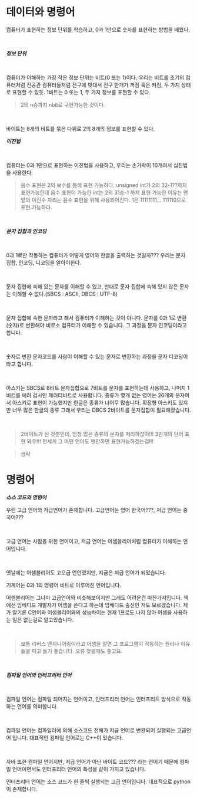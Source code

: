 # 데이터와 명령어

컴퓨터가 표현하는 정보 단위를 학습하고, 0과 1만으로 숫자를 표현하는 방법을 배웠다.

<br>

***정보 단위***

<br>

컴퓨터가 이해하는 가장 작은 정보 단위는 비트(0 또는 1)이다. 우리는 비트를 초기의 컴퓨터처럼 진공관 컴퓨터들처럼 전구에 빗대서 전구 한개가 꺼짐 혹은 켜짐, 두 가지 상태로 표현할 수 있듯. 1비트는 0 또는 1, 두 가지 정보를 표현할 수 있다.

> 2의 n승까지 nbit로 구현가능한 것이다.

<br>

바이트는 8개의 비트를 묶은 다위로 2의 8개의 정보를 표현할 수 있다.

***이진법***

<br>

컴퓨터는 0과 1만으로 표현하는 이진법을 사용하고, 우리는 손가락이 10개여서 십진법을 사용한다.

>음수 표현은 2의 보수를 통해 표현 가능하다. unsigned int가 2의 32-1??까지 표현가능한데 음수 표현이 가능한 int는 2의 31승-1 까지 표현 가능한 이유는 맨 앞의 이진수 자리는 음수 표현을 위해 사용되어진다. 1은 11111111... 111110으로 표현 가능하다.

<br>


***문자 집합과 인코딩***

<br>

0과 1로만 작동하는 컴퓨터가 어떻게 영어와 한글을 출력하는 것일까??? 우리는 문자 집합, 인코딩, 디코딩을 알아야한다.

<br>

문자 집합에 속해 있는 문자를 이해할 수 있고, 반대로 문자 집합에 속해 있지 않은 문자는 이해할 수 없다.(SBCS : ASCII, DBCS : UTF-8)

<br>


문자 집합에 속한 문자라고 해서 컴퓨터가 이해하는 것이 아니다. 문자를 0과 1로 변환(숫자)로 변환해야 비로소 컴퓨터가 이해할 수 있습니다. 그 과정을 문자 인코딩이라고 합니다.

<br>

숫자로 변환 문자코드를 사람이 이해할 수 있는 문자로 변환하는 과정을 문자 디코딩이라고 합니다.

<br>

아스키는 SBCS로 8비트 문자집합으로 7비트를 문자를 표현하는데 사용하고, 나머지 1비트를 에러 검사인 패러티비트로 사용합니다. 종류가 몇개 없는 영어는 26개의 문자여서 아스키로 표현이 가능했지만 한글은 종류가 너어무 많습니다. 확장형 아스키도 있지만 너무 많은 한글의 종류 그래서 우리는 DBCS 2바이트를 문자집합이 필요해졌습니다.

<br>

>2바이트가 된 것뿐인데, 엄청 많은 종류의 문자를 처리하잖아!!! 3만개의 단어 표현 와우!!! 전세계 그 어떤 언어도 왠만하면 표현가능하겠는걸!!!




>생략


# 명령어

***소스 코드와 명령어***

우린 고급 언어와 저급언어가 존재합니다. 고급언어는 영어 한국어???, 저급 언어는 중국어???

<br>

고급 언어는 사람을 위한 언어이고, 저급 언어는 어셈블리어처럼 컴퓨터가 이해하는 언어입니다.

<br>

옛날에는 어셈블리어도 고오급 언언였지만, 지금은 저급 언어가 되었습니다.

기계어는 0과 1의 명령어 비트로 이루어진 언어입니다.

어셈블리어는 그나마 고급언어와 비슷해보이지만 그래도 어려운건 마찬가지입니다. 책에선 임베디드 개발자가 어셈을 쓴다고 하는데
임베디드 출신인 저도 모르겠습니다. 제가 알기론 C언어와 어셈블리어와의 성능차이는 현재 1프로도 나지 않아 어셈을 사용하는 일은 없는걸로 알고있습니다. 

<br>

>보통 리버스 엔지니어링이라고 어셈을 알면 그 프로그램이 작동하는 원리나 이유들을 파고 들기 좋습니다. 오류 찾을때도 좋고요.


<br>

***컴파일 언어와 인터프리터 언어***

<br>

컴파일 언어는 컴파일 되어지는 언어이고, 인터프리터 언어는 인터프리트 방식으로 작동하는 언어를 의미합니다.

<br>

컴파일 언어는 컴파일러에 의해 소스코드 전체가 저급 언어로 변환되어 실행되는 고급언어 입니다. 대표적인 컴파일 언어로는 C++이 있습니다. 

<br>

자바 또한 컴파일 언어지만, 저급 언어가 아닌 바이트 코드??? 라는 언어기 때문에 컴파일 언어이면서도 인터프리터 언어의 특성을 같이 가지고 있습니다.

인터프리터 언어는 소스 코드가 한 줄씩 실행되는 고급 언어입니다. 대표적으로 python이 존재합니다. 


